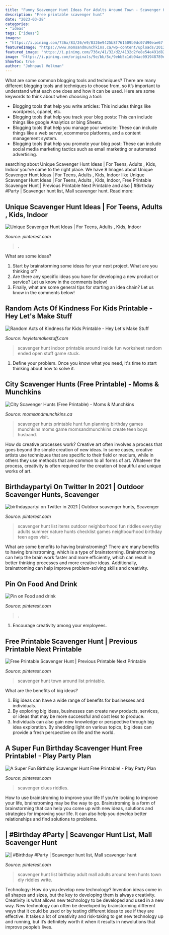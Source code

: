 ```yaml
---
title: "Funny Scavenger Hunt Ideas For Adults Around Town - Scavenger Hunts Printable Hunt Fun Planning Birthday Games Munchkins Moms Game Momsandmunchkins Create Teen Boys Husband"
description: "Free printable scavenger hunt"
date: "2023-03-28"
categories:
- "ideas"
tags: ["ideas"]
images:
- "https://i.pinimg.com/736x/83/26/e9/8326e9425b8f761509b9dc07d90eae67.jpg"
featuredImage: "https://www.momsandmunchkins.ca/wp-content/uploads/2013/07/city-scavenger-hunts.png"
featured_image: "https://i.pinimg.com/736x/41/32/d2/4132d2fe8e54e491d82a603fdcac4bd9.jpg"
image: "https://i.pinimg.com/originals/9e/bb/5c/9ebb5c1db94ac091948789e414695735.jpg"
ShowToc: true
author: "Johnpaul Volkman"
---
```



What are some common blogging tools and techniques?
There are many different blogging tools and techniques to choose from, so it’s important to understand what each one does and how it can be used. Here are some keywords to think about when choosing a tool:
- Blogging tools that help you write articles: This includes things like wordpress, cpanel, etc.
- Blogging tools that help you track your blog posts: This can include things like google Analytics or bing Sheets.
- Blogging tools that help you manage your website: These can include things like a web server, ecommerce platforms, and a content management system. 
- Blogging tools that help you promote your blog post: These can include social media marketing tactics such as email marketing or automated advertising.

	

		
searching about Unique Scavenger Hunt Ideas | For Teens, Adults , Kids, Indoor you've came to the right place. We have 8 Images about Unique Scavenger Hunt Ideas | For Teens, Adults , Kids, Indoor like Unique Scavenger Hunt Ideas | For Teens, Adults , Kids, Indoor, Free Printable Scavenger Hunt | Previous Printable Next Printable and also | #Birthday #Party | Scavenger hunt list, Mall scavenger hunt. Read more:
		
    
## Unique Scavenger Hunt Ideas | For Teens, Adults , Kids, Indoor

<img loading=lazy src="https://i.pinimg.com/originals/b5/1b/ab/b51bab7aa052e591b8203e78f5c64052.jpg" onerror="this.onerror=null;this.src='https://tse4.mm.bing.net/th?id=OIP.0zphmie5vm4G2xXPvcDmdwHaJ4&amp;pid=15.1';" alt="Unique Scavenger Hunt Ideas | For Teens, Adults , Kids, Indoor">

_Source: pinterest.com_

>. 

	

What are some ideas?
1. Start by brainstorming some ideas for your next project. What are you thinking of?
2. Are there any specific ideas you have for developing a new product or service? Let us know in the comments below!
3. Finally, what are some general tips for starting an idea chain? Let us know in the comments below!

    
## Random Acts Of Kindness For Kids Printable - Hey Let&#039;s Make Stuff

<img loading=lazy src="https://heyletsmakestuff.com/wp-content/uploads/2020/03/Indoor-Scavenger-Hunt-FEATURE-750-x-1125.jpg" onerror="this.onerror=null;this.src='https://tse3.mm.bing.net/th?id=OIP.8J4hjYeB7oy7QxUVLykImAHaLH&amp;pid=15.1';" alt="Random Acts of Kindness for Kids Printable - Hey Let&#039;s Make Stuff">

_Source: heyletsmakestuff.com_

>scavenger hunt indoor printable around inside fun worksheet random ended open stuff game stuck. 

	

1. Define your problem. Once you know what you need, it's time to start thinking about how to solve it. 

    
## City Scavenger Hunts (Free Printable) - Moms &amp; Munchkins

<img loading=lazy src="https://www.momsandmunchkins.ca/wp-content/uploads/2013/07/city-scavenger-hunts.png" onerror="this.onerror=null;this.src='https://tse3.mm.bing.net/th?id=OIP.D7MNwaahiTti3VB8KOCOawHaH2&amp;pid=15.1';" alt="City Scavenger Hunts (Free Printable) - Moms &amp; Munchkins">

_Source: momsandmunchkins.ca_

>scavenger hunts printable hunt fun planning birthday games munchkins moms game momsandmunchkins create teen boys husband. 

	

How do creative processes work?
Creative art often involves a process that goes beyond the simple creation of new ideas. In some cases, creative artists use techniques that are specific to their field or medium, while in others they use methods that are common to all forms of art. Whatever the process, creativity is often required for the creation of beautiful and unique works of art.

    
## Birthdaypartyi On Twitter In 2021 | Outdoor Scavenger Hunts, Scavenger

<img loading=lazy src="https://i.pinimg.com/736x/83/26/e9/8326e9425b8f761509b9dc07d90eae67.jpg" onerror="this.onerror=null;this.src='https://tse2.mm.bing.net/th?id=OIP.qOgIAAN0hFDGEmyVyNHHggHaK6&amp;pid=15.1';" alt="birthdaypartyi on Twitter in 2021 | Outdoor scavenger hunts, Scavenger">

_Source: pinterest.com_

>scavenger hunt list items outdoor neighborhood fun riddles everyday adults summer nature hunts checklist games neighbourhood birthday teen ages visit. 

	

What are some benefits to having brainstroming?
There are many benefits to having brainstroming, which is a type of brainstorming. Brainstroming can help the brain work faster and more efficiently, which can result in better thinking processes and more creative ideas. Additionally, brainstroming can help improve problem-solving skills and creativity.

    
## Pin On Food And Drink

<img loading=lazy src="https://i.pinimg.com/736x/41/32/d2/4132d2fe8e54e491d82a603fdcac4bd9.jpg" onerror="this.onerror=null;this.src='https://tse2.mm.bing.net/th?id=OIP.FIB6J-AFc1kLKXTOaDhy8gHaHu&amp;pid=15.1';" alt="Pin on Food and drink">

_Source: pinterest.com_

>. 

	

1. Encourage creativity among your employees.

    
## Free Printable Scavenger Hunt | Previous Printable Next Printable

<img loading=lazy src="https://s-media-cache-ak0.pinimg.com/736x/63/72/f9/6372f9bae4dd13793b6da2f06b7bf216--scavenger-hunt-list-around-town-scavenger-hunt.jpg" onerror="this.onerror=null;this.src='https://tse1.mm.bing.net/th?id=OIP.mHKNIbkGXe691jRqFmWY0gHaJk&amp;pid=15.1';" alt="Free Printable Scavenger Hunt | Previous Printable Next Printable">

_Source: pinterest.com_

>scavenger hunt town around list printable. 

	

What are the benefits of big ideas?
1. Big ideas can have a wide range of benefits for businesses and individuals. 
2. By exploring big ideas, businesses can create new products, services, or ideas that may be more successful and cost less to produce. 
3. Individuals can also gain new knowledge or perspective through big idea exploration. By shedding light on various topics, big ideas can provide a fresh perspective on life and the world.

    
## A Super Fun Birthday Scavenger Hunt Free Printable! - Play Party Plan

<img loading=lazy src="https://i.pinimg.com/originals/25/98/13/2598135fba20c7e67fb87b630c2711a1.jpg" onerror="this.onerror=null;this.src='https://tse1.mm.bing.net/th?id=OIP.qZfij1lgqTHv71NVaICxtgHaLH&amp;pid=15.1';" alt="A Super Fun Birthday Scavenger Hunt Free Printable! - Play Party Plan">

_Source: pinterest.com_

>scavenger clues riddles. 

	

How to use brainstroming to improve your life
If you're looking to improve your life, brainstroming may be the way to go. Brainstroming is a form of brainstorming that can help you come up with new ideas, solutions and strategies for improving your life. It can also help you develop better relationships and find solutions to problems.

    
## | #Birthday #Party | Scavenger Hunt List, Mall Scavenger Hunt

<img loading=lazy src="https://i.pinimg.com/originals/9e/bb/5c/9ebb5c1db94ac091948789e414695735.jpg" onerror="this.onerror=null;this.src='https://tse2.mm.bing.net/th?id=OIP.gfLRiexXddnV54s_U9D16gHaFu&amp;pid=15.1';" alt="| #Birthday #Party | Scavenger hunt list, Mall scavenger hunt">

_Source: pinterest.com_

>scavenger hunt list birthday adult mall adults around teen hunts town diy riddles write. 

	

Technology: How do you develop new technology?
Invention ideas come in all shapes and sizes, but the key to developing them is always creativity. Creativity is what allows new technology to be developed and used in a new way. New technology can often be developed by brainstorming different ways that it could be used or by testing different ideas to see if they are effective. It takes a lot of creativity and risk-taking to get new technology up and running, but it’s definitely worth it when it results in newolutions that improve people’s lives.

